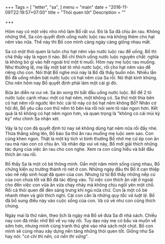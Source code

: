 +++
Tags = [
  "letter",
  "sa",
]
menu = "main"
date = "2016-11-09T22:19:57+07:00"
title = "Thói quen tốt"
Description = ""

+++

Hôm nay có một việc nho nhỏ làm Bố rất vui. Đó là Sa đã chịu ăn rau. Không những thế, Sa còn quyết định uống nước luộc rau mà không thèm cho hạt nêm vào nữa. Thế này thì Bố con mình càng ngày càng giống nhau mất.

Sa có một thói quen là luôn cho hạt nêm vào nước luộc rau để uống. Bố thì chả thấy vậy là ngon tí nào. Bố chỉ thích uống nước luộc nguyên chất: nghĩa là không bỏ gì vào hết ngoài trừ một tí muối. Hôm nay mẹ luộc rau muống. Như thường lệ, mẹ lấy một bát tô nhỏ nước luộc, rồi cho hạt nêm vào để riêng cho con. Nói thật Bố nghe mùi này là Bố đã thấy buồn nôn. Nhiều lần Bố đã uống nhầm bát nước luộc có hạt nêm của Sa rồi. Nó thật kinh khủng. Cho nên hôm nay Bố quyết định phải làm một cái gì đó.

Bữa ăn diễn ra vui vẻ. Sa ăn xong thì bắt đầu uống nước luộc. Bố để 2 tô nước luộc cạnh nhau: một có hạt nêm, một không có. Sa thử một thìa bên có hạt nêm rồi ngước lên hỏi: cái tô này có bỏ hạt nêm không Bố? Nhân cơ hội đó, Bố yêu cầu con thử nếm tô bên kia rồi nói xem tô nào ngon hơn. Kết quả là tô không có hạt nêm ngon hơn, và quan trọng là "không có cái mùi kỳ kỳ" như chính Sa nhận xét.

Vậy là tự con đã quyết định từ nay sẽ không dùng hạt nêm nữa rồi đấy nhé. Thừa thắng xông lên, Bố bảo Sa thử ăn rau muống mẹ luộc xem sao. Con cũng khen ngon. Thật là một kỳ tích vì bình thường Bố nhớ mẹ cứ ép con ăn rau mà nào con có chịu ăn. Và nhân dịp vui vẻ này, Bố mới giải thích những tác dụng của việc ăn rau cho con nghe. Xem ra con cũng hiểu và bắt đầu thích ăn rau rồi.

Bố thấy Sa là một cô bé thông minh. Gần một năm mình sống cùng nhau, Bố chứng kiến sự trưởng thành rõ nét ở con. Những ngày đầu thì Bố ít can thiệp vào nề nếp sinh hoạt đã quen của con. Nhưng từ từ Bố thấy những nếp củ của con chưa tốt và Bố đã tác động vào. Từ việc con thích ăn vặt ở ngoài cho đến việc con vừa ăn vừa chạy nhảy mà không chịu ngồi yên một chỗ. Rồi cả thói quen để đèn sáng trưng khi ngủ nữa chứ. Con là một cô bé nhanh nhẹn và giỏi thích nghi. Cái con cần là những _quy tắc và luật lệ_. Bố đã bổ sung điều này vào cuộc sống của con. Và có vẻ như con cũng thích chúng.

Ngày mai là thứ năm, theo lịch là ngày mà Bố sẽ đưa Sa đi nhà sách. Chiều nay con đã nhắc nhở Bố về vụ này rồi. Tuy dạo này mẹ có bầu và muốn về sớm hơn, nhưng mình cũng tranh thủ ghé vào nhà sách một chút. Bố con mình sẽ cùng nhau xây dựng nền tảng những thói quen tốt. Giống như Sa hay nói: "_có chí thì nên, có nền thì vững_".
